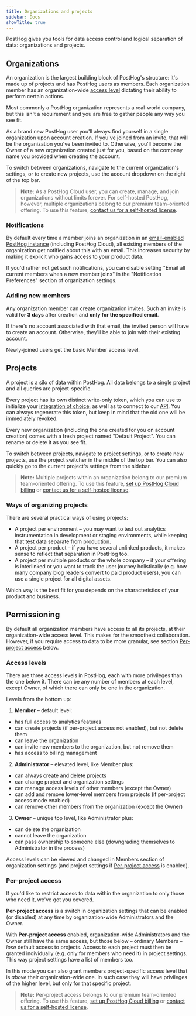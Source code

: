 ```yaml
---
title: Organizations and projects
sidebar: Docs
showTitle: true
---
```


PostHog gives you tools for data access control and logical separation of data: organizations and projects.

## Organizations

An organization is the largest building block of PostHog's structure: it's made up of projects and has PostHog users as members. 
Each organization member has an organization-wide [access level](#access-levels) dictating their ability to perform certain actions.

Most commonly a PostHog organization represents a real-world company, but this isn't a requirement and you are free to gather people any way you see fit.

As a brand new PostHog user you'll always find yourself in a single organization upon account creation.
If you've joined from an invite, that will be the organization you've been invited to.
Otherwise, you'll become the Owner of a new organization created just for you, based on the company name you provided when creating the account.

To switch between organizations, navigate to the current organization's settings, or to create new projects, use the account dropdown on the right of the top bar.

> **Note:** As a PostHog Cloud user, you can create, manage, and join organizations without limits forever. For self-hosted PostHog, however, multiple organizations belong to our premium team-oriented offering. To use this feature, [contact us for a self-hosted license](/pricing).

### Notifications

By default every time a member joins an organization in an [email-enabled PostHog instance](/docs/self-host/configure/email) (including PostHog Cloud), all existing members of the organization get notified about this with an email. This increases security by making it explicit who gains access to your product data.

If you'd rather not get such notifications, you can disable setting "Email all current members when a new member joins" in the "Notification Preferences" section of organization settings.

### Adding new members

Any organization member can create organization invites. Such an invite is valid **for 3 days** after creation and **only for the specified email**.

If there's no account associated with that email, the invited person will have to create an account. Otherwise, they'll be able to join with their existing account.

Newly-joined users get the basic Member access level.

## Projects

A project is a silo of data within PostHog. All data belongs to a single project and all queries are project-specific.

Every project has its own distinct write-only token, which you can use to initialize your [integration of choice](/docs/integrate), as well as to connect to our [API](/docs/api). You can always regenerate this token, but keep in mind that the old one will be immediately revoked.

Every new organization (including the one created for you on account creation) comes with a fresh project named "Default Project". You can rename or delete it as you see fit.

To switch between projects, navigate to project settings, or to create new projects, use the project switcher in the middle of the top bar. You can also quickly go to the current project's settings from the sidebar.

> **Note:** Multiple projects within an organization belong to our premium team-oriented offering. To use this feature, [set up PostHog Cloud billing](https://app.posthog.com/organization/billing) or [contact us for a self-hosted license](/pricing).

### Ways of organizing projects

There are several practical ways of using projects:

- A project per environment – you may want to test out analytics instrumentation in development or staging environments, while keeping that test data separate from production.
- A project per product – if you have several unlinked products, it makes sense to reflect that separation in PostHog too.
- A project per multiple products or the whole company – if your offering is interlinked or you want to track the user journey holistically (e.g. how many company blog readers convert to paid product users), you can use a single project for all digital assets.

Which way is the best fit for you depends on the characteristics of your product and business.

## Permissioning

By default all organization members have access to all its projects, at their organization-wide access level.
This makes for the smoothest collaboration. However, if you require access to data to be more granular, see section [Per-project access](#per-project-access) below.

### Access levels

There are three access levels in PostHog, each with more privileges than the one below it. There can be any number of members at each level, except Owner, of which there can only be one in the organization.

Levels from the bottom up:

1. **Member** – default level:
  - has full access to analytics features
  - can create projects (if per-project access not enabled), but not delete them 
  - can leave the organization
  - can invite new members to the organization, but not remove them
  - has access to billing management

2. **Administrator** – elevated level, like Member plus:
  - can always create and delete projects
  - can change project and organization settings
  - can manage access levels of other members (except the Owner)
  - can add and remove lower-level members from projects (if per-project access mode enabled)
  - can remove other members from the organization (except the Owner)

3. **Owner** – unique top level, like Administrator plus:
  - can delete the organization
  - cannot leave the organization
  - can pass ownership to someone else (downgrading themselves to Administrator in the process)

Access levels can be viewed and changed in Members section of organization settings (and project settings if [Per-project access](#per-project-access) is enabled).

### Per-project access

If you'd like to restrict access to data within the organization to only those who need it, we've got you covered.

**Per-project access** is a switch in organization settings that can be enabled (or disabled) at any time by organization-wide Administrators and the Owner.

With **Per-project access** enabled, organization-wide Administrators and the Owner still have the same access, but those below – ordinary Members – _lose_ default access to projects.
Access to each project must then be granted individually (e.g. only for members who need it) in project settings. This way project settings have a list of members too.

In this mode you can also grant members project-specific access level that is _above_ their organization-wide one. In such case they will have privileges of the higher level, but only for that specific project.

> **Note:** Per-project access belongs to our premium team-oriented offering. To use this feature, [set up PostHog Cloud billing](https://app.posthog.com/organization/billing) or [contact us for a self-hosted license](/pricing).
